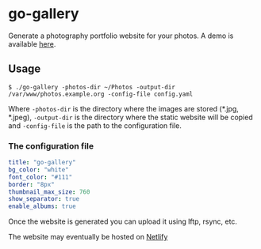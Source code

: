 # go-gallery

Generate a photography portfolio website for your photos.
A demo is available [here](https://photos.creekorful.org).

## Usage

```
$ ./go-gallery -photos-dir ~/Photos -output-dir /var/www/photos.example.org -config-file config.yaml
```

Where `-photos-dir` is the directory where the images are stored (*.jpg, *.jpeg), `-output-dir` is the directory where
the static website will be copied and `-config-file` is the path to the configuration file.

### The configuration file

```yaml
title: "go-gallery"
bg_color: "white"
font_color: "#111"
border: "8px"
thumbnail_max_size: 760
show_separator: true
enable_albums: true
``` 

Once the website is generated you can upload it using lftp, rsync, etc.

The website may eventually be hosted on [Netlify](https://www.netlify.com/)
